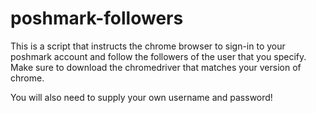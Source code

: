 # poshmark-followers
This is a script that instructs the chrome browser to sign-in to your poshmark account and follow the followers of the user that you specify. 
Make sure to download the chromedriver that matches your version of chrome.

You will also need to supply your own username and password!
